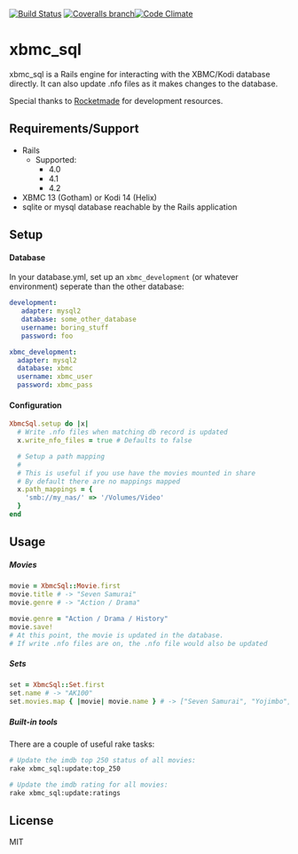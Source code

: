 [![Build Status](http://img.shields.io/travis/JustinAiken/xbmc_sql/master.svg)](http://travis-ci.org/JustinAiken/xbmc_sql) [![Coveralls branch](http://img.shields.io/coveralls/JustinAiken/xbmc_sql/master.svg)](https://coveralls.io/r/JustinAiken/xbmc_sql?branch=master)[![Code Climate](http://img.shields.io/codeclimate/github/JustinAiken/xbmc_sql.svg)](https://codeclimate.com/github/JustinAiken/xbmc_sql)

# xbmc_sql

xbmc_sql is a Rails engine for interacting with the XBMC/Kodi database directly.  It can also update .nfo files as it makes changes to the database.

Special thanks to [Rocketmade](http://www.rocketmade.com/) for development resources.

## Requirements/Support

- Rails
  - Supported:
    - 4.0
    - 4.1
    - 4.2
- XBMC 13 (Gotham) or Kodi 14 (Helix)
- sqlite or mysql database reachable by the Rails application

## Setup

#### Database

In your database.yml, set up an `xbmc_development` (or whatever environment) seperate than the other database:

```yaml
development:
   adapter: mysql2
   database: some_other_database
   username: boring_stuff
   password: foo

xbmc_development:
  adapter: mysql2
  database: xbmc
  username: xbmc_user
  password: xbmc_pass
```

#### Configuration

```ruby
XbmcSql.setup do |x|
  # Write .nfo files when matching db record is updated
  x.write_nfo_files = true # Defaults to false

  # Setup a path mapping
  #
  # This is useful if you use have the movies mounted in share
  # By default there are no mappings mapped
  x.path_mappings = {
    'smb://my_nas/' => '/Volumes/Video'
  }
end
```

## Usage

##### Movies
```ruby
movie = XbmcSql::Movie.first
movie.title # -> "Seven Samurai"
movie.genre # -> "Action / Drama"

movie.genre = "Action / Drama / History"
movie.save!
# At this point, the movie is updated in the database.
# If write .nfo files are on, the .nfo file would also be updated
```

##### Sets

```ruby
set = XbmcSql::Set.first
set.name # -> "AK100"
set.movies.map { |movie| movie.name } # -> ["Seven Samurai", "Yojimbo",... ]
```

##### Built-in tools

There are a couple of useful rake tasks:

```bash
# Update the imdb top 250 status of all movies:
rake xbmc_sql:update:top_250

# Update the imdb rating for all movies:
rake xbmc_sql:update:ratings
```

## License

MIT
